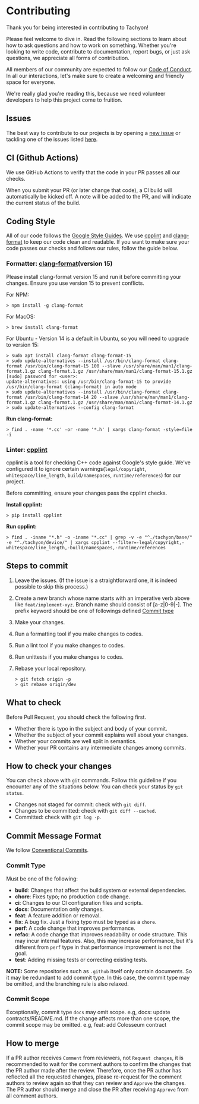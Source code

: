 # Contributing

Thank you for being interested in contributing to Tachyon!

Please feel welcome to dive in. Read the following sections to learn about how to ask questions and how to work on something. Whether you're looking to write code, contribute to documentation, report bugs, or just ask questions, we appreciate all forms of contribution.

All members of our community are expected to follow our [Code of Conduct](./CODE_OF_CONDUCT.md). In all our interactions, let's make sure to create a welcoming and friendly space for everyone.

We're really glad you're reading this, because we need volunteer developers to help this project come to fruition.

## Issues

The best way to contribute to our projects is by opening a [new issue](https://github.com/kroma-network/tachyon/issues/new/choose) or tackling one of the issues listed [here](https://github.com/kroma-network/tachyon/issues).

## CI (Github Actions)

We use GitHub Actions to verify that the code in your PR passes all our checks.

When you submit your PR (or later change that code), a CI build will automatically be kicked off. A note will be added to the PR, and will indicate the current status of the build.

## Coding Style

All of our code follows the [Google Style Guides](https://google.github.io/styleguide/). We use [cpplint](https://github.com/cpplint/cpplint) and [clang-format](https://clang.llvm.org/docs/ClangFormat.html) to keep our code clean and readable. If you want to make sure your code passes our checks and follows our rules, follow the guide below.

### Formatter: [clang-format](https://clang.llvm.org/docs/ClangFormat.html)(version 15)

Please install clang-format version 15 and run it before committing your changes.
Ensure you use version 15 to prevent conflicts.

For NPM:

```shell
> npm install -g clang-format
```

For MacOS:

```shell
> brew install clang-format
```

For Ubuntu - Version 14 is a default in Ubuntu, so you will need to upgrade to version 15:

```shell
> sudo apt install clang-format clang-format-15
> sudo update-alternatives --install /usr/bin/clang-format clang-format /usr/bin/clang-format-15 100 --slave /usr/share/man/man1/clang-format.1.gz clang-format.1.gz /usr/share/man/man1/clang-format-15.1.gz
[sudo] password for <user>:
update-alternatives: using /usr/bin/clang-format-15 to provide /usr/bin/clang-format (clang-format) in auto mode
> sudo update-alternatives --install /usr/bin/clang-format clang-format /usr/bin/clang-format-14 20 --slave /usr/share/man/man1/clang-format.1.gz clang-format.1.gz /usr/share/man/man1/clang-format-14.1.gz
> sudo update-alternatives --config clang-format
```

**Run clang-format:**

```shell
> find . -name '*.cc' -or -name '*.h' | xargs clang-format -style=file -i
```

### Linter: [cpplint](https://github.com/cpplint/cpplint)

cpplint is a tool for checking C++ code against Google's style guide. We've configured it to ignore certain warnings(`legal/copyright`, `whitespace/line_length`, `build/namespaces`, `runtime/references`) for our project.

Before committing, ensure your changes pass the cpplint checks.

**Install cpplint:**

```shell
> pip install cpplint
```

**Run cpplint:**

```shell
> find . -iname "*.h" -o -iname "*.cc" | grep -v -e "^./tachyon/base/" -e "^./tachyon/device/" | xargs cpplint --filter=-legal/copyright,-whitespace/line_length,-build/namespaces,-runtime/references
```

## Steps to commit

1. Leave the issues. (If the issue is a straightforward one, it is indeed possible to skip this process.)
2. Create a new branch whose name starts with an imperative verb above like `feat/implement-xyz`.
   Branch name should consist of [a-z|0-9|-]. The prefix keyword should be one of followings defined [Commit type](#commit-type)
3. Make your changes.
4. Run a formatting tool if you make changes to codes.
5. Run a lint tool if you make changes to codes.
6. Run unittests if you make changes to codes.
7. Rebase your local repository.

   ```shell
   > git fetch origin -p
   > git rebase origin/dev
   ```

## What to check

Before Pull Request, you should check the following first.

- Whether there is typo in the subject and body of your commit.
- Whether the subject of your commit explains well about your changes.
- Whether your commits are well split in semantics.
- Whether your PR contains any intermediate changes among commits.

## How to check your changes

You can check above with `git` commands. Follow this guideline if you encounter any of the situations below.
You can check your status by `git status`.

- Changes not staged for commit: check with `git diff`.
- Changes to be committed: check with `git diff --cached`.
- Committed: check with `git log -p`.

## Commit Message Format

We follow [Conventional Commits](https://www.conventionalcommits.org/en/v1.0.0/).

### Commit Type

Must be one of the following:

- **build**: Changes that affect the build system or external dependencies.
- **chore**: Fixes typo; no production code change.
- **ci**: Changes to our CI configuration files and scripts.
- **docs**: Documentation only changes.
- **feat**: A feature addition or removal.
- **fix**: A bug fix. Just a fixing typo must be typed as a `chore`.
- **perf**: A code change that improves performance.
- **refac**: A code change that improves readability or code structure.
  This may incur internal features. Also, this may increase performance, but it's different
  from `perf` type in that performance improvement is not the goal.
- **test**: Adding missing tests or correcting existing tests.

**NOTE:** Some repositories such as `.github` itself only contain documents. So it may be
redundant to add commit type. In this case, the commit type may be omitted, and the branching rule is also relaxed.

### Commit Scope

Exceptionally, commit type `docs` may omit scope. e.g, docs: update contracts/README.md.
If the change affects more than one scope, the commit scope may be omitted.
e.g, feat: add Colosseum contract

## How to merge

If a PR author receives `Comment` from reviewers, not `Request changes`, it is recommended
to wait for the comment authors to confirm the changes that the PR author made after the review.
Therefore, once the PR author has reflected all the requested changes, please re-request
for the comment authors to review again so that they can review and `Approve` the changes.
The PR author should merge and close the PR after receiving `Approve` from all comment authors.
